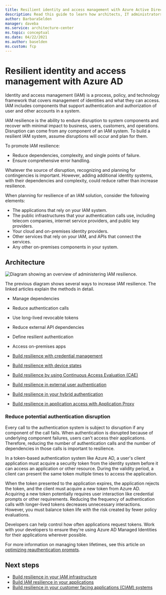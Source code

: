 ```yaml
---
title: Resilient identity and access management with Azure Active Directory (Azure AD)
description: Read this guide to learn how architects, IT administrators, and developers can build resilience to disruption of their identity systems.
author: BarbaraSelden
manager: daveba
ms.service: architecture-center
ms.topic: conceptual
ms.date: 04/22/2021
ms.author: baselden
ms.custom: fcp
---
```


# Resilient identity and access management with Azure AD

Identity and access management (IAM) is a process, policy, and technology framework that covers management of identities and what they can access. IAM includes components that support authentication and authorization of user and other accounts in a system.

IAM resilience is the ability to endure disruption to system components and recover with minimal impact to business, users, customers, and operations. Disruption can come from any component of an IAM system. To build a resilient IAM system, assume disruptions will occur and plan for them.

To promote IAM resilience:

- Reduce dependencies, complexity, and single points of failure.
- Ensure comprehensive error handling.

Whatever the source of disruption, recognizing and planning for contingencies is important. However, adding additional identity systems, with their dependencies and complexity, could reduce rather than increase resilience.

When planning for resilience of an IAM solution, consider the following elements:

- The applications that rely on your IAM system.
- The public infrastructures that your authentication calls use, including telecom companies, internet service providers, and public key providers.
- Your cloud and on-premises identity providers.
- Other services that rely on your IAM, and APIs that connect the services.
- Any other on-premises components in your system.

## Architecture

![Diagram showing an overview of administering IAM resilience.](media/resilience-in-infrastructure/admin-resilience-overview.png)

The previous diagram shows several ways to increase IAM resilience. The linked articles explain the methods in detail.

- Manage dependencies
- Reduce authentication calls
- Use long-lived revocable tokens
- Reduce external API dependencies
- Define resilient authentication
- Access on-premises apps

- [Build resilience with credential management](/azure/active-directory/fundamentals/resilience-in-credentials)
- [Build resilience with device states](/azure/active-directory/fundamentals/resilience-with-device-states)
- [Build resilience by using Continuous Access Evaluation (CAE)](/azure/active-directory/fundamentals/resilience-with-continuous-access-evaluation)
- [Build resilience in external user authentication](/azure/active-directory/fundamentals/resilience-b2b-authentication)
- [Build resilience in your hybrid authentication](/azure/active-directory/fundamentals/resilience-in-hybrid)
- [Build resilience in application access with Application Proxy](/azure/active-directory/fundamentals/resilience-on-premises-access)

### Reduce potential authentication disruption

Every call to the authentication system is subject to disruption if any component of the call fails. When authentication is disrupted because of underlying component failures, users can't access their applications. Therefore, reducing the number of authentication calls and the number of dependencies in those calls is important to resilience.

In a token-based authentication system like Azure AD, a user's client application must acquire a security token from the identity system before it can access an application or other resource. During the validity period, a client can present the same token multiple times to access the application.

When the token presented to the application expires, the application rejects the token, and the client must acquire a new token from Azure AD. Acquiring a new token potentially requires user interaction like credential prompts or other requirements. Reducing the frequency of authentication calls with longer-lived tokens decreases unnecessary interactions. However, you must balance token life with the risk created by fewer policy evaluations.

Developers can help control how often applications request tokens. Work with your developers to ensure they're using Azure AD Managed Identities for their applications wherever possible.

For more information on managing token lifetimes, see this article on [optimizing reauthentication prompts](../authentication/concepts-azure-multi-factor-authentication-prompts-session-lifetime.md).

## Next steps

- [Build resilience in your IAM infrastructure](/azure/active-directory/fundamentals/resilience-in-infrastructure)
- [Build IAM resilience in your applications](/azure/active-directory/fundamentals/resilience-app-development-overview)
- [Build resilience in your customer facing applications (CIAM) systems](/azure/active-directory/fundamentals/resilience-b2c)
